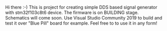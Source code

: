 Hi there :-) This is project for creating simple DDS based signal generator with stm32f103c8t6 device. The firmware is on BUILDING stage.
Schematics will come soon. Use Visual Studio Community 2019 to build and test it over "Blue Pill" board for example. Feel free to to use it in any form!
